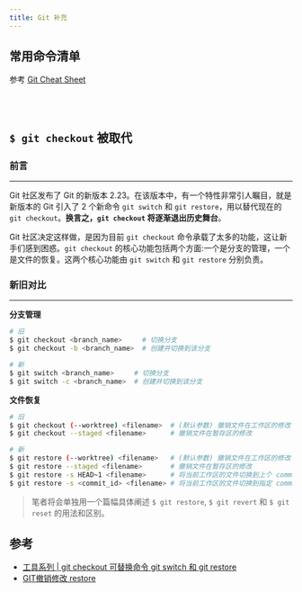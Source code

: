 ```yaml
---
title: Git 补充
---
```


## 常用命令清单

参考 [Git Cheat Sheet](https://liaoxuefeng.gitee.io/resource.liaoxuefeng.com/git/git-cheat-sheet.pdf)

<br></br>

## `$ git checkout` 被取代

### 前言

---

Git 社区发布了 Git 的新版本 2.23。在该版本中，有一个特性非常引人瞩目，就是新版本的 Git 引入了 2 个新命令 `git switch` 和 `git restore`，用以替代现在的 `git checkout`。**换言之，`git checkout` 将逐渐退出历史舞台**。

Git 社区决定这样做，是因为目前 `git checkout` 命令承载了太多的功能，这让新手们感到困惑。`git checkout` 的核心功能包括两个方面:一个是分支的管理，一个是文件的恢复。这两个核心功能由 `git switch` 和 `git restore` 分别负责。

### 新旧对比

---

**分支管理**

``` bash
# 旧
$ git checkout <branch_name>     # 切换分支
$ git checkout -b <branch_name>  # 创建并切换到该分支

# 新
$ git switch <branch_name>     # 切换分支
$ git switch -c <branch_name>  # 创建并切换到该分支
```

**文件恢复**

``` bash
# 旧
$ git checkout (--worktree) <filename>  # (默认参数) 撤销文件在工作区的修改
$ git checkout --staged <filename>      # 撤销文件在暂存区的修改

# 新
$ git restore (--worktree) <filename>   # (默认参数) 撤销文件在工作区的修改
$ git restore --staged <filename>       # 撤销文件在暂存区的修改
$ git restore -s HEAD~1 <filename>      # 将当前工作区的文件切换到上个 commit 版本
$ git restore -s <commit_id> <filename> # 将当前工作区的文件切换到指定 commit 版本
```

> 笔者将会单独用一个篇幅具体阐述 `$ git restore`, `$ git revert` 和 `$ git reset` 的用法和区别。

## 参考

- [工具系列 | git checkout 可替换命令 git switch 和 git restore](https://www.cnblogs.com/tinywan/p/12344267.html)
- [GIT撤销修改 restore](https://www.jianshu.com/p/dcef204dba74)
